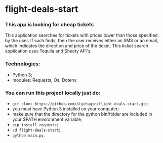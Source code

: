 # flight-deals-start

### This app is looking for cheap tickets

This application searches for tickets with prices lower than those specified by the user.
If such finds, then the user receives either an SMS or an email, which indicates the direction and price of the ticket.
This ticket search application uses Tequila and Sheety API's.

### Technologies:
- Python 3;
- modules: Requests, Os, Dotenv.

### You can run this project locally just do:
- `git clone https://github.com/slychagin/flight-deals-start.git`;
- you must have Python 3 installed on your computer;
- make sure that the directory for the python bin/folder are included in your $PATH environment variable;
- `pip install requests`;
- `cd flight-deals-start`;
- `python main.py`.
